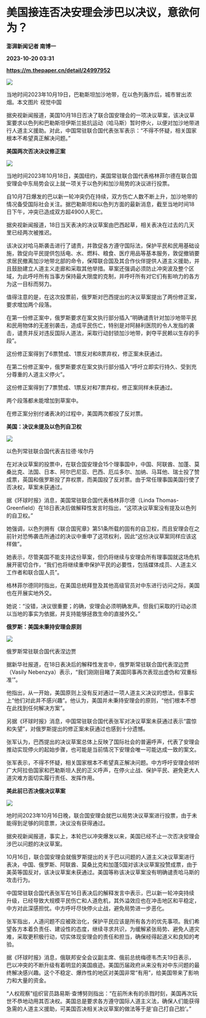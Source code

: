 # 美国接连否决安理会涉巴以决议，意欲何为？
**澎湃新闻记者 南博一**

**2023-10-20 03:31**

**https://m.thepaper.cn/detail/24997952**

![](https://imagecloud.thepaper.cn/thepaper/image/274/882/230.png)

当地时间2023年10月19日，巴勒斯坦加沙地带，在以色列轰炸后，城市冒出浓烟。本文图片 视觉中国

据央视新闻报道，美国10月18日否决了联合国安理会的一项决议草案，该决议草案要求以色列和巴勒斯坦伊斯兰抵抗运动（哈马斯）暂时停火，以便对加沙地带进行人道主义援助。对此，中国常驻联合国代表张军表示：“不得不怀疑，相关国家根本不希望真正解决问题。”

**美国两次否决决议修正案**

![](https://imagecloud.thepaper.cn/thepaper/image/274/882/112.png)

当地时间2023年10月18日，美国纽约，美国常驻联合国代表格林菲尔德在联合国安理会中东局势会议上就一项关于以色列和加沙局势的决议进行投票。

自10月7日爆发的巴以新一轮冲突仍在持续，双方伤亡人数不断上升，加沙地带的情况备受国际社会关注。据巴勒斯坦和以色列方面的最新消息，截至当地时间18日下午，冲突已造成双方超4900人死亡。

据央视新闻报道，18日当天表决的决议草案由巴西起草，相关表决在过去的几天里已经两次被推迟。

该决议对哈马斯袭击进行了谴责，并敦促各方遵守国际法，保护平民和民用基础设施，敦促向平民提供包括电、水、燃料、粮食、医疗用品等基本服务，敦促撤销要求居民撤离加沙地带北部的命令，保障联合国及其合作伙伴提供人道主义援助，并且鼓励建立人道主义走廊和采取其他举措。草案还强调必须防止冲突波及整个区域，为此呼吁所有当事方保持最大限度的克制，并呼吁所有对它们有影响力的各方为这一目标而努力。

值得注意的是，在这次投票前，俄罗斯对巴西提出的决议草案提出了两份修正案，要求增加两个段落。

在第一份修正案中，俄罗斯要求在案文执行部分插入“明确谴责针对加沙地带平民和民用物体的无差别袭击，造成平民伤亡，特别是对阿赫利医院的令人发指的袭击，谴责并反对违反国际人道法，采取行动封锁加沙地带，剥夺平民赖以生存的手段”。

这份修正案得到了6票赞成、1票反对和8票弃权，修正案未获通过。

在第二份修正案中，俄罗斯要求在案文执行部分插入“呼吁立即实行持久、受到充分尊重的人道主义停火”。

这份修正案得到了7票赞成、1票反对和7票弃权，修正案同样未获通过。

两个段落都未能增加到草案中。

在修正案分别付诸表决的过程中，美国两次都投了反对票。

**美国：决议未提及以色列自卫权**

![](https://imagecloud.thepaper.cn/thepaper/image/274/882/113.png)

以色列常驻联合国代表吉拉德·埃尔丹

在对决议草案的投票中，在联合国安理会15个理事国中，中国、阿联酋、加蓬、莫桑比克、法国、日本、阿尔巴尼亚、巴西、厄瓜多尔、加纳、马耳他、瑞士投了赞成票，英国和俄罗斯投了弃权票，而美国投了反对票。由于常任理事国美国行使了否决权，草案未获通过。

据《环球时报》消息，美国常驻联合国代表格林菲尔德（Linda Thomas-Greenfield）在18日表决后做解释性发言时指出，“这项决议草案没有提及以色列的自卫权。”

她强调，以色列拥有《联合国宪章》第51条所载的固有的自卫权，而且安理会在之前针对恐怖袭击所通过的决议中重申了这项权利，因此“这份决议草案同样应该这样做”。

她表示，尽管美国不能支持这份草案，但仍将继续与安理会所有理事国就这场危机展开密切合作，“我们也将继续重申保护平民的必要性，包括媒体成员、人道主义工作者和联合国人员”。

格林菲尔德同时指出，在美国总统拜登及其他高级官员对中东进行访问之际，美国也在开展实地外交。

她说：“没错，决议很重要；的确，安理会必须明确发声。但我们采取的行动必须以当地的事实为依据，并支持能够拯救生命的直接外交。”

**俄罗斯：美国未秉持安理会原则**

![](https://imagecloud.thepaper.cn/thepaper/image/274/882/167.png)

俄罗斯常驻联合国代表涅边贾

据新华社报道，在18日表决后的解释性发言中，俄罗斯常驻联合国代表涅边贾（Vasily Nebenzya）表示，“我们刚刚目睹了美国同事再次表现出虚伪和‘双重标准’”。

他指出，从一开始，美国原则上没有反对通过一项人道主义决议的想法，但事实上“他们对此并不感兴趣”。他认为，美国并未秉持安理会的原则，“他们根本不想在此找到任何解决方案”。

另据《环球时报》消息，中国常驻联合国代表张军对决议草案未获通过表示“震惊和失望”，对俄罗斯提出的修正案未获通过也感到十分遗憾。

张军认为，巴西提出的决议草案总体上反映了国际社会的普遍呼声，代表了安理会推动实现停火的起始步骤，也可能是当前情况下安理会唯一可能达成一致的案文。

张军表示，不得不怀疑，相关国家根本不希望真正解决问题。中方呼吁安理会倾听广大阿拉伯国家和巴勒斯坦人民的正义呼声，在停火止战、保护平民、避免更大人道灾难方面切实履行责任、发挥作用。

**美此前已否决俄决议草案**

![](https://imagecloud.thepaper.cn/thepaper/image/274/882/175.png)

地时间2023年10月16日晚，联合国安理会就巴以局势决议草案进行投票，由于未能得到足够的同意票，决议没有获得通过。

据央视新闻报道，事实上，本轮巴以冲突爆发以来，美国已经不止一次否决安理会涉巴以问题的决议草案。

10月16日，联合国安理会就俄罗斯提出的关于巴以问题的人道主义决议草案进行表决，中国、俄罗斯、阿联酋、莫桑比克和加蓬5国对该决议草案投赞成票，由于美英等国反对，该决议草案未获通过。美国等称该决议草案没有明确谴责哈马斯的攻击行为。

中国常驻联合国代表张军在16日表决后的解释发言中表示，巴以新一轮冲突持续升级，已经导致大规模平民伤亡和人道危机，其外溢效应也在冲击地区和平稳定，中方对此深感担忧。中方呼吁尽快停火止战，避免局势进一步恶化。

张军指出，人道问题不应被政治化，保护平民应该是所有各方的优先事项。我们希望各方本着负责任、建设性的态度，继续寻求共识，为缓解紧张局势、避免人道灾难，采取更积极行动，切实体现安理会的责任和担当，确保经得起道义和良知的考验。

据《环球时报》消息，俄联邦安全会议副主席、俄前总统梅德韦杰夫19日表示，巴以冲突的不断升级有着明显的美国痕迹。美国历届政府从来没有对中东问题的最终解决感兴趣。这个不稳定、爆炸性的地区对美国非常“有用”，给美国带来了影响力和大量的资金。

“人权观察”组织官员路易斯·查博努则指出：“在前所未有的杀戮时刻，美国再次玩世不恭地动用其否决权。美国总是要求各方遵守国际人道主义法，确保人们能获得急需的人道主义援助，可美国否决相关决议草案的做法等于是‘自己打自己脸’。”